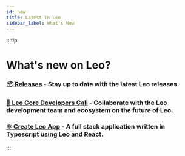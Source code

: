 ```yaml
---
id: new
title: Latest in Leo
sidebar_label: What's New
---
```


:::tip
# What's new on Leo?
### [**📦 Releases**](./https://github.com/ProvableHQ/leo/releases) - Stay up to date with the latest Leo releases.
### [**🤝 Leo Core Developers Call**](./resouces/leocoredevs.md) - Collaborate with the Leo development team and ecosystem on the future of Leo.
### [**⚛️ Create Leo App**](./sdk/create-leo-app/01_create_leo_app.md) - A full stack application written in Typescript using Leo and React.
:::

